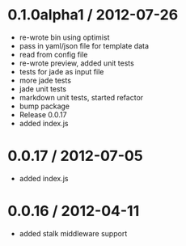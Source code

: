 
0.1.0alpha1 / 2012-07-26 
==================

  * re-wrote bin using optimist
  * pass in yaml/json file for template data
  * read from config file
  * re-wrote preview, added unit tests
  * tests for jade as input file
  * more jade tests
  * jade unit tests
  * markdown unit tests, started refactor
  * bump package
  * Release 0.0.17
  * added index.js

0.0.17 / 2012-07-05 
==================

  * added index.js

0.0.16 / 2012-04-11 
==================

  * added stalk middleware support
